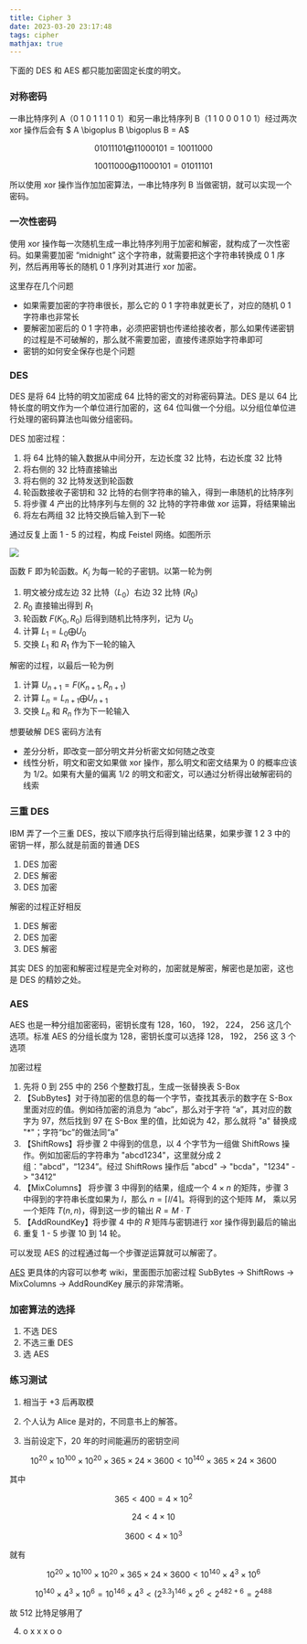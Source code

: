 ```yaml
---
title: Cipher 3
date: 2023-03-20 23:17:48
tags: cipher
mathjax: true
---
```


下面的 DES 和 AES 都只能加密固定长度的明文。

### 对称密码

一串比特序列 A（0 1 0 1 1 1 0 1）和另一串比特序列 B（1 1 0 0 0 1 0 1）经过两次 xor 操作后会有 $ A \bigoplus B \bigoplus B = A$

$$
0 1 0 1 1 1 0 1 \bigoplus 1 1 0 0 0 1 0 1 = 1 0 0 1 1 0 0 0
$$

$$
1 0 0 1 1 0 0 0 \bigoplus 1 1 0 0 0 1 0 1 = 0 1 0 1 1 1 0 1
$$

所以使用 xor 操作当作加加密算法，一串比特序列 B 当做密钥，就可以实现一个密码。

<!--more-->

### 一次性密码

使用 xor 操作每一次随机生成一串比特序列用于加密和解密，就构成了一次性密码。如果需要加密 “midnight” 这个字符串，就需要把这个字符串转换成 0 1 序列，然后再用等长的随机 0 1 序列对其进行 xor 加密。

这里存在几个问题

- 如果需要加密的字符串很长，那么它的 0 1 字符串就更长了，对应的随机 0 1 字符串也非常长
- 要解密加密后的 0 1 字符串，必须把密钥也传递给接收者，那么如果传递密钥的过程是不可破解的，那么就不需要加密，直接传递原始字符串即可
- 密钥的如何安全保存也是个问题

### DES

DES 是将 64 比特的明文加密成 64 比特的密文的对称密码算法。DES 是以 64 比特长度的明文作为一个单位进行加密的，这 64 位叫做一个分组。以分组位单位进行处理的密码算法也叫做分组密码。

DES 加密过程：

1. 将 64 比特的输入数据从中间分开，左边长度 32 比特，右边长度 32 比特
2. 将右侧的 32 比特直接输出
3. 将右侧的 32 比特发送到轮函数
4. 轮函数接收子密钥和 32 比特的右侧字符串的输入，得到一串随机的比特序列
5. 将步骤 4 产出的比特序列与左侧的 32 比特的字符串做 xor 运算，将结果输出
6. 将左右两组 32 比特交换后输入到下一轮

通过反复上面 1 - 5 的过程，构成 Feistel 网络。如图所示

![](https://github.com/hailingu/hailingu.github.io/raw/master/images/feistel-cipher-diagram.png?raw=true)

函数 F 即为轮函数。$K_i$ 为每一轮的子密钥。以第一轮为例

1. 明文被分成左边 32 比特（$L_0$）右边 32 比特 ($R_0$)
2. $R_0$ 直接输出得到 $R_1$
3. 轮函数 $F(K_0, R_0)$ 后得到随机比特序列，记为 $U_0$
4. 计算 $L_1 = L_0 \bigoplus U_0$
5. 交换 $L_1$ 和 $R_1$ 作为下一轮的输入

解密的过程，以最后一轮为例

1. 计算 $U_{n+1}=F(K_{n+1}, R_{n+1})$
2. 计算 $L_n = L_{n+1} \bigoplus U_{n+1}$
3. 交换 $L_n$ 和 $R_n$ 作为下一轮输入

想要破解 DES 密码方法有

- 差分分析，即改变一部分明文并分析密文如何随之改变
- 线性分析，明文和密文如果做 xor 操作，那么明文和密文结果为 0 的概率应该为 1/2。如果有大量的偏离 1/2 的明文和密文，可以通过分析得出破解密码的线索

### 三重 DES

IBM 弄了一个三重 DES，按以下顺序执行后得到输出结果，如果步骤 1 2 3 中的密钥一样，那么就是前面的普通 DES

1. DES 加密
2. DES 解密
3. DES 加密

解密的过程正好相反

1. DES 解密
2. DES 加密
3. DES 解密

其实 DES 的加密和解密过程是完全对称的，加密就是解密，解密也是加密，这也是 DES 的精妙之处。

### AES

AES 也是一种分组加密密码，密钥长度有 128，160， 192， 224， 256 这几个选项。标准 AES 的分组长度为 128，密钥长度可以选择 128， 192， 256 这 3 个选项

加密过程

1. 先将 0 到 255 中的 256 个整数打乱，生成一张替换表 S-Box
2. 【SubBytes】对于待加密的信息的每一个字节，查找其表示的数字在 S-Box 里面对应的值。例如待加密的消息为 “abc”，那么对于字符 “a”，其对应的数字为 97，然后找到 97 在 S-Box 里的值，比如说为 42，那么就将 "a" 替换成 "\*"；字符“bc”的做法同“a”
3. 【ShiftRows】将步骤 2 中得到的信息，以 4 个字节为一组做
   ShiftRows 操作。例如加密后的字符串为 "abcd1234"，这里就分成 2 组："abcd"，“1234”。经过 ShiftRows 操作后 "abcd" -> "bcda"，"1234" -> "3412"
4. 【MixColumns】 将步骤 3 中得到的结果，组成一个 $4 \times n$ 的矩阵，步骤 3 中得到的字符串长度如果为 $l$，那么 $n = \lceil l / 4 \rceil$。将得到的这个矩阵 $M$， 乘以另一个矩阵 $T(n,n)$，得到这一步的输出 $R=M \cdot T$
5. 【AddRoundKey】将步骤 4 中的 $R$ 矩阵与密钥进行 xor 操作得到最后的输出
6. 重复 1 - 5 步骤 10 到 14 轮。

可以发现 AES 的过程通过每一个步骤逆运算就可以解密了。

[AES](https://zh.wikipedia.org/wiki/%E9%AB%98%E7%BA%A7%E5%8A%A0%E5%AF%86%E6%A0%87%E5%87%86) 更具体的内容可以参考 wiki，里面图示加密过程 SubBytes -> ShiftRows -> MixColumns -> AddRoundKey 展示的非常清晰。

### 加密算法的选择

1. 不选 DES
2. 不选三重 DES
3. 选 AES

### 练习测试

1. 相当于 +3 后再取模

2. 个人认为 Alice 是对的，不同意书上的解答。

3. 当前设定下，20 年的时间能遍历的密钥空间

$$ 10^{20} \times 10^{100} \times 10^{20} \times 365 \times 24 \times 3600 < 10^{140} \times 365 \times 24 \times 3600 $$

其中

$$365 < 400 = 4 \times 10^2$$

$$24 < 4 \times 10 $$

$$3600 < 4 \times 10^3 $$

就有

$$ 10^{20} \times 10^{100} \times 10^{20} \times 365 \times 24 \times 3600 < 10^{140} \times 4^3 \times 10^6 $$

$$ 10^{140} \times 4^3 \times 10^6 = 10^{146} \times 4^3 < (2^{3.3})^{146}\times 2 ^ 6 < 2^{482 + 6} = 2^{488}$$

故 512 比特足够用了

4. o x x x o o
